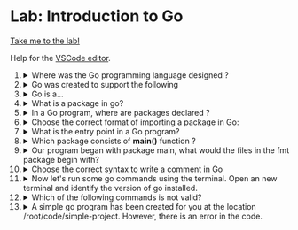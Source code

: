 # Lab: Introduction to Go

[Take me to the lab!](https://kodekloud.com/topic/lab-introduction-to-go/)

Help for the [VSCode editor](https://github.com/kodekloudhub/community-faq/blob/main/docs/vscode-tips.md).

1.  <details>
    <summary>Where was the Go programming language designed ?</summary>

    > Google

    </details>

1.  <details>
    <summary>Go was created to support the following</summary>

    1. The ease of programming of an interpreted, dynamically typed language.
    1. For creating web pages easily.
    1. Provide the efficiency and safety of a statically typed, compiled language.
    1. Aimed to be modern, with support for networked and multicore computing.
    
    <details>
    <summary>Reveal</summary>

    1, 3 and 4

    Although Go is *not* dynamically typed or interpreted, the language was created with simplicity in mind to make it feel like using a language like Python which is these things.

    It's not for creating web *pages*. That's HTML and JavaScript.

    Compiled languages with static types provide safety - many bugs are caught by the compiler before you even get to run the program. Static typing provides efficiency because dynamic typing requires much more work behind the scenes (runs slower as a result).

    Go has support built into the language itself for multicore computing such as "channels". You will learn about these in the Advanced Golang course. It also has great package support for networking - it's simple to construct API servers.
    
    </details>

    </details>

1.  <details>
    <summary>Go is a...</summary>

    1. compiled langauge
    2. interpreted language

    <details>
    <summary>Reveal</summary>
    
    > 1
    
    </details>
    
    </details>

1.  <details>
    <summary>What is a package in go?</summary>

    1. a file that ends with `.mod` extension.
    1. a file that ends with `.go` extension
    1. a collection of files that live in the same directory and have the same package statement at the beginning.
    1. Set of core packages to enhance and extend the language.

    <details>
    <summary>Reveal</summary>
    
    > 3
    
    </details>
    
    </details>

1.  <details>
    <summary>In a Go program, where are packages declared ?</summary>

    1. At the start of the program
    1. After the import statment
    1. At the end of the program
    1. Anywhere in the code.

    <details>
    <summary>Reveal</summary>
    
    > 3

    The first line of every `.go` file that is not a blank line or a comment must be a `package` statement to declare the pacakge that the code belongs to.

    </details>
    
    </details>

1.  <details>
    <summary>Choose the correct format of importing a package in Go:</summary>

    If we wanted to import the `fmt` package, which is the correct syntax?

    1. `import fmt`
    1. `import (fmt)`
    1. `import "fmt"`
    1. `"import fmt"`

    <details>
    <summary>Reveal</summary>
    
    > 3

    `import` is a keyword so must not be enclosed within quotes. The name of the package must be quoted.

    </details>
    
    </details>

1.  <details>
    <summary>What is the entry point in a Go program?</summary>

    1. The function that's decalred last
    1. The `main` function
    1. Function imported by `fmt` package
    1. The function that's declared first

    <details>
    <summary>Reveal</summary>
    
    > 2

    The go runtime looks for a function called `main` and calls it. That's how the program starts. This is taken from the venerable C language!

    </details>
    
    </details>

1.  <details>
    <summary>Which package consists of <b>main()</b> function ?</summary>

    1. independent of package name
    1. package `main`
    1. we can create our own main function, no package needs to be imported
    1. package `greetings`

    <details>
    <summary>Reveal</summary>
    
    > 2

    By convention, you create the `main` package first, and put the `main()` function in it:

    ```go
    package main

    // Imports go here - if you need any

    func main() {
        // your program starts here
    }
    ```

    </details>
    
    </details>

1.  <details>
    <summary>Our program began with package main, what would the files in the fmt package begin with?</summary>

    1. `package os`
    1. `package fmt`
    1. `pacakge object`
    1. `package main`

    <details>
    <summary>Reveal</summary>
    
    > 2

    `fmt` is a package, which is meant to be imported by other programs. Here's a snippet of one of the files from this package:

    ```go
    package fmt

    import (
        "internal/fmtsort"
        "io"
        "os"
        "reflect"
        "strconv"
        "sync"
        "unicode/utf8"
    )

    // Some lines removed for brevity

    // Printf formats according to a format specifier and writes to standard output.
    // It returns the number of bytes written and any write error encountered.
    func Printf(format string, a ...any) (n int, err error) {
        return Fprintf(os.Stdout, format, a...)
    }

    ```

    </details>
    
    </details>
    
1.  <details>
    <summary>Choose the correct syntax to write a comment in Go</summary>

    <details>
    <summary>Reveal</summary>
    
    > B, C

    The other two commenting syles are those of Python.

    </details>
    
    </details>

1.  <details>
    <summary>Now let's run some go commands using the terminal. Open an new terminal and identify the version of go installed.</summary>

    In the VSCode terminal window, run the following:

    ```
    go version
    ```

1.  <details>
    <summary>Which of the following commands is not valid?</summary>

    If unsure, run `go help` and check out the commands and their uses.

    1. go version
    1. go run
    1. go compile
    1. go generate

    <details>
    <summary>Reveal</summary>
    
    > 3

    This is not valid, because the command to compile without running is `go build`.

    </details>
    
    </details>
   
1.  <details>
    <summary>A simple go program has been created for you at the location /root/code/simple-project. However, there is an error in the code.</summary>

    Identify and fix the problem.

    1. In the explorer pane, click on `simple-project` to reveal `main.go`
    1. Click on `main.go` to load it into the editor.

    Review the answer to question 6 to know the issue, then edit the code so it is correct.

    <details>
    <summary>Reveal</summary>
    
    > Packages imported with the `import` statement must have the package name in double-quotes.

    Fix the import statement thus:

    ```go
    import "fmt"
    ```

    </details>
    
    </details>



